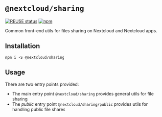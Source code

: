 <!--
  - SPDX-FileCopyrightText: 2021 Nextcloud GmbH and Nextcloud contributors
  - SPDX-License-Identifier: GPL-3.0-or-later
-->
# `@nextcloud/sharing`

[![REUSE status](https://api.reuse.software/badge/github.com/nextcloud-libraries/nextcloud-sharing)](https://api.reuse.software/info/github.com/nextcloud-libraries/nextcloud-sharing)
[![npm](https://img.shields.io/npm/v/@nextcloud/sharing.svg)](https://www.npmjs.com/package/@nextcloud/sharing)

Common front-end utils for files sharing on Nextcloud and Nextcloud apps.

## Installation

```
npm i -S @nextcloud/sharing
```

## Usage

There are two entry points provided:

-   The main entry point `@nextcloud/sharing` provides general utils for file sharing
-   The _public_ entry point `@nextcloud/sharing/public` provides utils for handling public file shares
